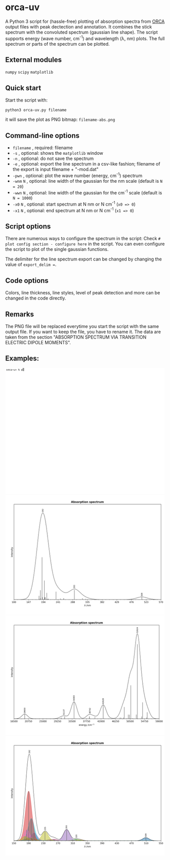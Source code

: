 # orca-uv
A Python 3 script for (hassle-free) plotting of absorption spectra from [ORCA](https://orcaforum.kofo.mpg.de) 
output files with peak dectection and annotation.
It combines the stick spectrum with the convoluted spectrum (gaussian line shape).
The script supports energy (wave number, cm<sup>-1</sup>) and wavelength (λ, nm) plots.
The full spectrum or parts of the spectrum can be plotted.

## External modules
 `numpy` 
 `scipy`
 `matplotlib`
 
## Quick start
 Start the script with:
```console
python3 orca-uv.py filename
```
it will save the plot as PNG bitmap:
`filename-abs.png`

## Command-line options
- `filename` , required: filename
- `-s` , optional: shows the `matplotlib` window
- `-n` , optional: do not save the spectrum
- `-e` , optional: export the line spectrum in a csv-like fashion; filename of the export is input filename + "-mod.dat"
- `-pwn` , optional: plot the wave number (energy, cm<sup>-1</sup>) spectrum
- `-wnm` `N` , optional: line width of the gaussian for the nm scale (default is `N = 20`)
- `-wwn` `N` , optional: line width of the gaussian for the cm<sup>-1</sup> scale (default is `N = 1000`)
- `-x0`  `N` , optional: start spectrum at N nm or N cm<sup>-1</sup> (`x0 => 0`)
- `-x1`  `N` , optional: end spectrum at N nm or N cm<sup>-1</sup> (`x1 => 0`)

## Script options
There are numerous ways to configure the spectrum in the script:
Check `# plot config section - configure here` in the script. 
You can even configure the script to plot of the single gaussian functions.

The delimiter for the line spectrum export can be changed by changing the value of `export_delim =`.

## Code options
Colors, line thickness, line styles, level of peak detection and 
more can be changed in the code directly.

## Remarks
The PNG file will be replaced everytime you start the script with the same output file. 
If you want to keep the file, you have to rename it. 
The data are taken from the section "ABSORPTION SPECTRUM VIA TRANSITION ELECTRIC DIPOLE MOMENTS".

## Examples:
![show](/examples/show-use3.gif)
![Example 1](/examples/example1.png)
![Example 2](/examples/example2.png)
![Example 3](/examples/example3.png)
